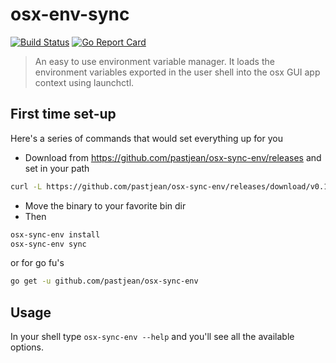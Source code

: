# osx-env-sync

[![Build Status](https://travis-ci.org/pastjean/osx-sync-env.svg?branch=master)](https://travis-ci.org/pastjean/osx-sync-env)
[![Go Report Card](https://goreportcard.com/badge/github.com/pastjean/osx-sync-env)](https://goreportcard.com/report/github.com/pastjean/osx-sync-env)

> An easy to use environment variable manager. It loads the environment
variables exported in the user shell into the osx GUI app context
using launchctl.

## First time set-up

Here's a series of commands that would set everything up for you

- Download from https://github.com/pastjean/osx-sync-env/releases and set in your path
```sh
curl -L https://github.com/pastjean/osx-sync-env/releases/download/v0.1/osx-sync-env.tar.gz | tar -xz
```

- Move the binary to your favorite bin dir
- Then
```sh
osx-sync-env install
osx-sync-env sync
```

or for go fu's

```sh
go get -u github.com/pastjean/osx-sync-env
```

## Usage

In your shell type `osx-sync-env --help` and you'll see all the available options.


